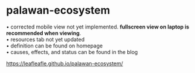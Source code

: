﻿# palawan-ecosystem
• corrected mobile view not yet implemented. **fullscreen view on laptop is recommended when viewing**.  
• resources tab not yet updated  
• definition can be found on homepage  
• causes, effects, and status can be found in the blog  

https://leafleafle.github.io/palawan-ecosystem/

